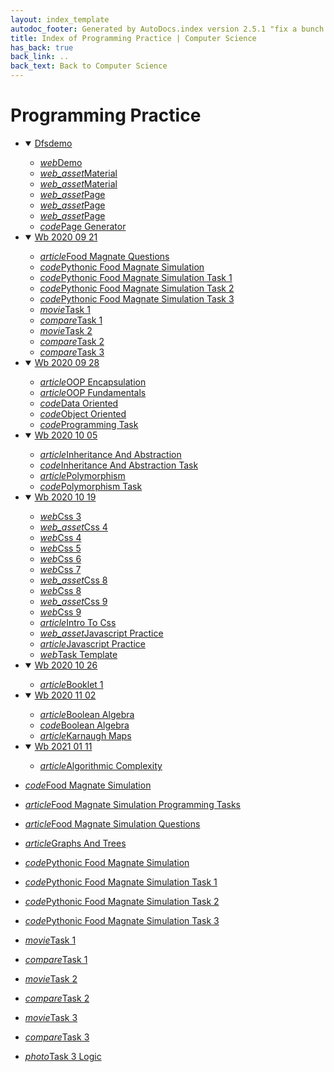 ```yaml
---
layout: index_template
autodoc_footer: Generated by AutoDocs.index version 2.5.1 "fix a bunch of bugs" ⓒ Starwort, 2020
title: Index of Programming Practice | Computer Science
has_back: true
back_link: ..
back_text: Back to Computer Science
---
```


# **Programming Practice**

- <details open><summary><a href='./dfsdemo'>Dfsdemo</a></summary>

  - <a href='./dfsdemo/demo.html'><i title='HTML file' class="material-icons">web</i>Demo</a>
  - <a href='./dfsdemo/material.css'><i title='CSS file' class="material-icons">web_asset</i>Material</a>
  - <a href='./dfsdemo/material.js'><i title='JS file' class="material-icons">web_asset</i>Material</a>
  - <a href='./dfsdemo/page.css'><i title='CSS file' class="material-icons">web_asset</i>Page</a>
  - <a href='./dfsdemo/page.js'><i title='JS file' class="material-icons">web_asset</i>Page</a>
  - <a href='./dfsdemo/page.scss'><i title='SCSS file' class="material-icons">web_asset</i>Page</a>
  - <a href='./dfsdemo/page_generator.py'><i title='PY file' class="material-icons">code</i>Page Generator</a>

  </details>
- <details open><summary><a href='./wb_2020_09_21'>Wb 2020 09 21</a></summary>

  - <a href='./wb_2020_09_21/food_magnate_questions.md'><i title='MD file' class="material-icons">article</i>Food Magnate Questions</a>
  - <a href='./wb_2020_09_21/pythonic_food_magnate_simulation.py'><i title='PY file' class="material-icons">code</i>Pythonic Food Magnate Simulation</a>
  - <a href='./wb_2020_09_21/pythonic_food_magnate_simulation_task_1.py'><i title='PY file' class="material-icons">code</i>Pythonic Food Magnate Simulation Task 1</a>
  - <a href='./wb_2020_09_21/pythonic_food_magnate_simulation_task_2.py'><i title='PY file' class="material-icons">code</i>Pythonic Food Magnate Simulation Task 2</a>
  - <a href='./wb_2020_09_21/pythonic_food_magnate_simulation_task_3.py'><i title='PY file' class="material-icons">code</i>Pythonic Food Magnate Simulation Task 3</a>
  - <a href='./wb_2020_09_21/task_1.cast'><i title='CAST file' class="material-icons">movie</i>Task 1</a>
  - <a href='./wb_2020_09_21/task_1.diff'><i title='DIFF file' class="material-icons">compare</i>Task 1</a>
  - <a href='./wb_2020_09_21/task_2.cast'><i title='CAST file' class="material-icons">movie</i>Task 2</a>
  - <a href='./wb_2020_09_21/task_2.diff'><i title='DIFF file' class="material-icons">compare</i>Task 2</a>
  - <a href='./wb_2020_09_21/task_3.diff'><i title='DIFF file' class="material-icons">compare</i>Task 3</a>

  </details>
- <details open><summary><a href='./wb_2020_09_28'>Wb 2020 09 28</a></summary>

  - <a href='./wb_2020_09_28/OOP_encapsulation.md'><i title='MD file' class="material-icons">article</i>OOP Encapsulation</a>
  - <a href='./wb_2020_09_28/OOP_fundamentals.md'><i title='MD file' class="material-icons">article</i>OOP Fundamentals</a>
  - <a href='./wb_2020_09_28/data_oriented.py'><i title='PY file' class="material-icons">code</i>Data Oriented</a>
  - <a href='./wb_2020_09_28/object_oriented.py'><i title='PY file' class="material-icons">code</i>Object Oriented</a>
  - <a href='./wb_2020_09_28/programming_task.py'><i title='PY file' class="material-icons">code</i>Programming Task</a>

  </details>
- <details open><summary><a href='./wb_2020_10_05'>Wb 2020 10 05</a></summary>

  - <a href='./wb_2020_10_05/inheritance_and_abstraction.md'><i title='MD file' class="material-icons">article</i>Inheritance And Abstraction</a>
  - <a href='./wb_2020_10_05/inheritance_and_abstraction_task.py'><i title='PY file' class="material-icons">code</i>Inheritance And Abstraction Task</a>
  - <a href='./wb_2020_10_05/polymorphism.md'><i title='MD file' class="material-icons">article</i>Polymorphism</a>
  - <a href='./wb_2020_10_05/polymorphism_task.py'><i title='PY file' class="material-icons">code</i>Polymorphism Task</a>

  </details>
- <details open><summary><a href='./wb_2020_10_19'>Wb 2020 10 19</a></summary>

  - <a href='./wb_2020_10_19/css_3.html'><i title='HTML file' class="material-icons">web</i>Css 3</a>
  - <a href='./wb_2020_10_19/css_4.css'><i title='CSS file' class="material-icons">web_asset</i>Css 4</a>
  - <a href='./wb_2020_10_19/css_4.html'><i title='HTML file' class="material-icons">web</i>Css 4</a>
  - <a href='./wb_2020_10_19/css_5.html'><i title='HTML file' class="material-icons">web</i>Css 5</a>
  - <a href='./wb_2020_10_19/css_6.html'><i title='HTML file' class="material-icons">web</i>Css 6</a>
  - <a href='./wb_2020_10_19/css_7.html'><i title='HTML file' class="material-icons">web</i>Css 7</a>
  - <a href='./wb_2020_10_19/css_8.css'><i title='CSS file' class="material-icons">web_asset</i>Css 8</a>
  - <a href='./wb_2020_10_19/css_8.html'><i title='HTML file' class="material-icons">web</i>Css 8</a>
  - <a href='./wb_2020_10_19/css_9.css'><i title='CSS file' class="material-icons">web_asset</i>Css 9</a>
  - <a href='./wb_2020_10_19/css_9.html'><i title='HTML file' class="material-icons">web</i>Css 9</a>
  - <a href='./wb_2020_10_19/intro_to_css.md'><i title='MD file' class="material-icons">article</i>Intro To Css</a>
  - <a href='./wb_2020_10_19/javascript_practice.js'><i title='JS file' class="material-icons">web_asset</i>Javascript Practice</a>
  - <a href='./wb_2020_10_19/javascript_practice.md'><i title='MD file' class="material-icons">article</i>Javascript Practice</a>
  - <a href='./wb_2020_10_19/task_template.html'><i title='HTML file' class="material-icons">web</i>Task Template</a>

  </details>
- <details open><summary><a href='./wb_2020_10_26'>Wb 2020 10 26</a></summary>

  - <a href='./wb_2020_10_26/booklet_1.md'><i title='MD file' class="material-icons">article</i>Booklet 1</a>

  </details>
- <details open><summary><a href='./wb_2020_11_02'>Wb 2020 11 02</a></summary>

  - <a href='./wb_2020_11_02/boolean_algebra.md'><i title='MD file' class="material-icons">article</i>Boolean Algebra</a>
  - <a href='./wb_2020_11_02/boolean_algebra.py'><i title='PY file' class="material-icons">code</i>Boolean Algebra</a>
  - <a href='./wb_2020_11_02/karnaugh_maps.md'><i title='MD file' class="material-icons">article</i>Karnaugh Maps</a>

  </details>
- <details open><summary><a href='./wb_2021_01_11'>Wb 2021 01 11</a></summary>

  - <a href='./wb_2021_01_11/algorithmic_complexity.md'><i title='MD file' class="material-icons">article</i>Algorithmic Complexity</a>

  </details>
- <a href='./food_magnate_simulation.py'><i title='PY file' class="material-icons">code</i>Food Magnate Simulation</a>
- <a href='./food_magnate_simulation_programming_tasks.md'><i title='MD file' class="material-icons">article</i>Food Magnate Simulation Programming Tasks</a>
- <a href='./food_magnate_simulation_questions.md'><i title='MD file' class="material-icons">article</i>Food Magnate Simulation Questions</a>
- <a href='./graphs_and_trees.md'><i title='MD file' class="material-icons">article</i>Graphs And Trees</a>
- <a href='./pythonic_food_magnate_simulation.py'><i title='PY file' class="material-icons">code</i>Pythonic Food Magnate Simulation</a>
- <a href='./pythonic_food_magnate_simulation_task_1.py'><i title='PY file' class="material-icons">code</i>Pythonic Food Magnate Simulation Task 1</a>
- <a href='./pythonic_food_magnate_simulation_task_2.py'><i title='PY file' class="material-icons">code</i>Pythonic Food Magnate Simulation Task 2</a>
- <a href='./pythonic_food_magnate_simulation_task_3.py'><i title='PY file' class="material-icons">code</i>Pythonic Food Magnate Simulation Task 3</a>
- <a href='./task_1.cast'><i title='CAST file' class="material-icons">movie</i>Task 1</a>
- <a href='./task_1.diff'><i title='DIFF file' class="material-icons">compare</i>Task 1</a>
- <a href='./task_2.cast'><i title='CAST file' class="material-icons">movie</i>Task 2</a>
- <a href='./task_2.diff'><i title='DIFF file' class="material-icons">compare</i>Task 2</a>
- <a href='./task_3.cast'><i title='CAST file' class="material-icons">movie</i>Task 3</a>
- <a href='./task_3.diff'><i title='DIFF file' class="material-icons">compare</i>Task 3</a>
- <a href='./task_3_logic.png'><i title='PNG file' class="material-icons">photo</i>Task 3 Logic</a>
